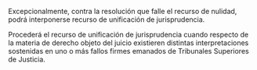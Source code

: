 Excepcionalmente, contra la resolución que falle el recurso de nulidad, podrá interponerse recurso de unificación de jurisprudencia.

Procederá el recurso de unificación de jurisprudencia cuando respecto de la materia de derecho objeto del juicio existieren distintas interpretaciones sostenidas en uno o más fallos firmes emanados de Tribunales Superiores de Justicia.
